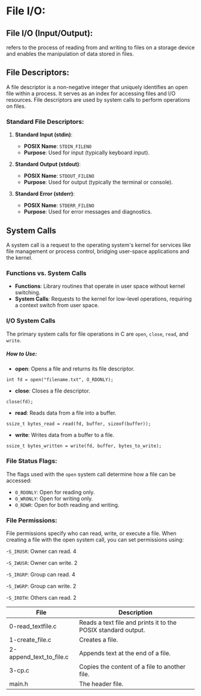 # File I/O:

## File I/O (Input/Output):

refers to the process of reading from and writing to files on a storage device and enables the manipulation of data stored in files.

## File Descriptors:
A file descriptor is a non-negative integer that uniquely identifies an open file within a process. It serves as an index for accessing files and I/O resources. File descriptors are used by system calls to perform operations on files.
### Standard File Descriptors:
1. **Standard Input (stdin)**: 
   - **POSIX Name**: `STDIN_FILENO`
   - **Purpose**: Used for input (typically keyboard input).

2. **Standard Output (stdout)**: 
   - **POSIX Name**: `STDOUT_FILENO`
   - **Purpose**: Used for output (typically the terminal or console).

3. **Standard Error (stderr)**: 
   - **POSIX Name**: `STDERR_FILENO`
   - **Purpose**: Used for error messages and diagnostics.

## System Calls
A system call is a request to the operating system's kernel for services like file management or process control, bridging user-space applications and the kernel.

### Functions vs. System Calls
- **Functions**: Library routines that operate in user space without kernel switching.
- **System Calls**: Requests to the kernel for low-level operations, requiring a context switch from user space.
### I/O System Calls
The primary system calls for file operations in C are `open`, `close`, `read`, and `write`. 

##### How to Use:
- **open**: Opens a file and returns its file descriptor.

 `int fd = open("filename.txt", O_RDONLY);`
- **close**: Closes a file descriptor.

`close(fd);`
- **read**: Reads data from a file into a buffer.

 `ssize_t bytes_read = read(fd, buffer, sizeof(buffer));`
- **write**: Writes data from a buffer to a file.

`ssize_t bytes_written = write(fd, buffer, bytes_to_write);`

### File Status Flags:
The flags used with the `open` system call determine how a file can be accessed:

- `O_RDONLY`: Open for reading only.
- `O_WRONLY`: Open for writing only.
- `O_RDWR`: Open for both reading and writing.

### File Permissions:
File permissions specify who can read, write, or execute a file. When creating a file with the open system call, you can set permissions using:

-`S_IRUSR`: Owner can read. 4

-`S_IWUSR`: Owner can write. 2

-`S_IRGRP`: Group can read. 4

-`S_IWGRP`: Group can write. 2

-`S_IROTH`: Others can read. 2

| File                      | Description                                                |
|---------------------------|------------------------------------------------------------|
| 0-read_textfile.c        | Reads a text file and prints it to the POSIX standard output. |
| 1-create_file.c          | Creates a file.                                           |
| 2-append_text_to_file.c  | Appends text at the end of a file.                       |
| 3-cp.c                   | Copies the content of a file to another file.            |
| main.h                   | The header file.                                         |
